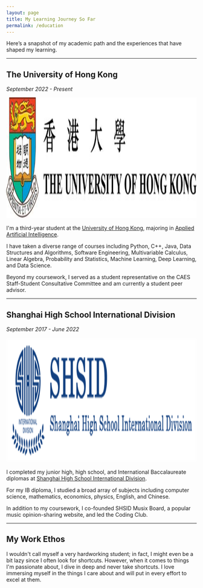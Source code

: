 ```yaml
---
layout: page
title: My Learning Journey So Far
permalink: /education
---
```


<script>
    document.querySelectorAll('header *').forEach(element => {
        element.style.color = ''; // Reset to original color
    });
</script>

<style>
    .image-wrapper {
        display: inline-block;
        background-color: rgba(255, 255, 255, 0.5); /* Semi-transparent grey */
        padding: 5px; /* Optional: Add some padding if needed */
        border-radius: 5px; /* Optional: Add border radius for rounded corners */
    }

    .image-wrapper img {
        display: block; /* Ensure the image fits within the wrapper */
    }
</style>

Here’s a snapshot of my academic path and the experiences that have shaped my learning.

---

## The University of Hong Kong

*September 2022 - Present*

<img src="/assets/img/hku.jpeg" style="height:8vh;">

I'm a third-year student at the [University of Hong Kong](https://www.hku.hk/), majoring in [Applied Artificial Intelligence](https://admissions.hku.hk/programmes/undergraduate-programmes/bachelor-of-arts-and-sciences-applied-artificial-intelligence).

I have taken a diverse range of courses including Python, C++, Java, Data Structures and Algorithms, Software Engineering, Multivariable Calculus, Linear Algebra, Probability and Statistics, Machine Learning, Deep Learning, and Data Science.

Beyond my coursework, I served as a student representative on the CAES Staff-Student Consultative Committee and am currently a student peer advisor.

---

## Shanghai High School International Division

*September 2017 - June 2022*

<div class="image-wrapper">
    <img src="/assets/img/shsid.png" style="height:8vh;">
</div>

I completed my junior high, high school, and International Baccalaureate diplomas at [Shanghai High School International Division](https://www.shsid.org/).

For my IB diploma, I studied a broad array of subjects including computer science, mathematics, economics, physics, English, and Chinese.

In addition to my coursework, I co-founded SHSID Musix Board, a popular music opinion-sharing website, and led the Coding Club.

<!-- ## Shibei Junior High School

<img src="/assets/img/shibei.png" style="height:8vh;">

Prior to that, I attended the Science Class at [Shibei Junior High School](http://www.sbc.edu.sh.cn/), known as the best junior high school class for STEM subjects in Shanghai.
 -->
---

## My Work Ethos

I wouldn't call myself a very hardworking student; in fact, I might even be a bit lazy since I often look for shortcuts. However, when it comes to things I'm passionate about, I dive in deep and never take shortcuts. I love immersing myself in the things I care about and will put in every effort to excel at them.

<script>
    setTimeout(() => {
        document.querySelectorAll('footer *').forEach(element => {
            element.style.color = '';
        });
    }, 3000);
</script>